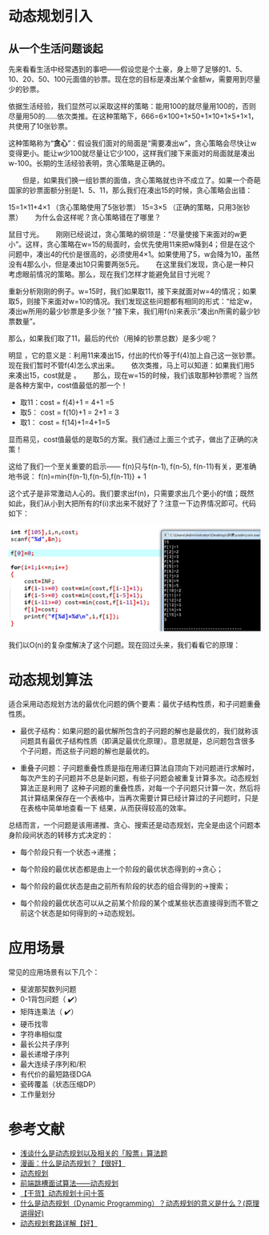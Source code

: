 
# 动态规划引入

## 从一个生活问题谈起　　
先来看看生活中经常遇到的事吧——假设您是个土豪，身上带了足够的1、5、10、20、50、100元面值的钞票。现在您的目标是凑出某个金额w，需要用到尽量少的钞票。　　

依据生活经验，我们显然可以采取这样的策略：能用100的就尽量用100的，否则尽量用50的……依次类推。在这种策略下，666=6×100+1×50+1×10+1×5+1×1，共使用了10张钞票。　　

这种策略称为“**贪心**”：假设我们面对的局面是“需要凑出w”，贪心策略会尽快让w变得更小。能让w少100就尽量让它少100，这样我们接下来面对的局面就是凑出w-100。长期的生活经验表明，贪心策略是正确的。

　　但是，如果我们换一组钞票的面值，贪心策略就也许不成立了。如果一个奇葩国家的钞票面额分别是1、5、11，那么我们在凑出15的时候，贪心策略会出错：

15=1×11+4×1    （贪心策略使用了5张钞票）
15=3×5               （正确的策略，只用3张钞票）　　
为什么会这样呢？贪心策略错在了哪里？

鼠目寸光。　　
刚刚已经说过，贪心策略的纲领是：“尽量使接下来面对的w更小”。这样，贪心策略在w=15的局面时，会优先使用11来把w降到4；但是在这个问题中，凑出4的代价是很高的，必须使用4×1。如果使用了5，w会降为10，虽然没有4那么小，但是凑出10只需要两张5元。　　
在这里我们发现，贪心是一种只考虑眼前情况的策略。那么，现在我们怎样才能避免鼠目寸光呢？

重新分析刚刚的例子。w=15时，我们如果取11，接下来就面对w=4的情况；如果取5，则接下来面对w=10的情况。我们发现这些问题都有相同的形式：“给定w，凑出w所用的最少钞票是多少张？”接下来，我们用f(n)来表示“凑出n所需的最少钞票数量”。　　

那么，如果我们取了11，最后的代价（用掉的钞票总数）是多少呢？　　

明显 ，它的意义是：利用11来凑出15，付出的代价等于f(4)加上自己这一张钞票。现在我们暂时不管f(4)怎么求出来。　　
依次类推，马上可以知道：如果我们用5来凑出15，cost就是 。　　
那么，现在w=15的时候，我们该取那种钞票呢？当然是各种方案中，cost值最低的那一个！　　

- 取11：cost = f(4)+1 = 4+1 =5
- 取5： cost = f(10)+1 = 2+1 = 3
- 取1： cost = f(14)+1=4+1=5

显而易见，cost值最低的是取5的方案。我们通过上面三个式子，做出了正确的决策！

这给了我们一个至关重要的启示—— f(n)只与f(n-1), f(n-5), f(n-11)有关，更准确地书说：
f(n)=min{f(n-1),f(n-5),f(n-11)} + 1

这个式子是非常激动人心的。我们要求出f(n)，只需要求出几个更小的f值；既然如此，我们从小到大把所有的f(i)求出来不就好了？注意一下边界情况即可。代码如下：

![](动态规划1.png)

我们以O(n)的复杂度解决了这个问题。现在回过头来，我们看看它的原理：

# 动态规划算法

适合采用动态规划方法的最优化问题的俩个要素：最优子结构性质，和子问题重叠性质。

- 最优子结构：如果问题的最优解所包含的子问题的解也是最优的，我们就称该问题具有最优子结构性质（即满足最优化原理）。意思就是，总问题包含很多个子问题，而这些子问题的解也是最优的。

- 重叠子问题：子问题重叠性质是指在用递归算法自顶向下对问题进行求解时，每次产生的子问题并不总是新问题，有些子问题会被重复计算多次。动态规划算法正是利用了 这种子问题的重叠性质，对每一个子问题只计算一次，然后将其计算结果保存在一个表格中，当再次需要计算已经计算过的子问题时，只是在表格中简单地查看一下 结果，从而获得较高的效率。

总结而言，一个问题是该用递推、贪心、搜索还是动态规划，完全是由这个问题本身阶段间状态的转移方式决定的：

- 每个阶段只有一个状态->递推；

- 每个阶段的最优状态都是由上一个阶段的最优状态得到的->贪心；

- 每个阶段的最优状态是由之前所有阶段的状态的组合得到的->搜索；

- 每个阶段的最优状态可以从之前某个阶段的某个或某些状态直接得到而不管之前这个状态是如何得到的->动态规划。

# 应用场景

常见的应用场景有以下几个：
- 斐波那契数列问题
- 0-1背包问题（ ✔️）
- 矩阵连乘法（ ✔️）
- 硬币找零
- 字符串相似度
- 最长公共子序列
- 最长递增子序列
- 最大连续子序列和/积
- 有代价的最短路径DGA
- 瓷砖覆盖（状态压缩DP）
- 工作量划分

# 参考文献
* [浅谈什么是动态规划以及相关的「股票」算法题](https://juejin.im/post/5cd91b7351882568666df958)
* [漫画：什么是动态规划？【很好】](https://juejin.im/post/5a29d52cf265da43333e4da7)
* [动态规划](https://segmentfault.com/a/1190000004454832)
* [前端跳槽面试算法——动态规划](https://juejin.im/post/5cde316f6fb9a07ed9118f01)
* [【干货】动态规划十问十答](https://juejin.im/post/58f2ae6ab123db192ecd3042)
* [什么是动态规划（Dynamic Programming）？动态规划的意义是什么？(原理讲得好)](https://www.zhihu.com/question/23995189/answer/723475721)
* [动态规划套路详解【好】](https://zhuanlan.zhihu.com/p/78220312)